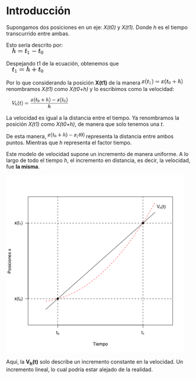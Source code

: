 # Introducción

Supongamos dos posiciones en un eje: *X(t0)* y *X(t1)*. Donde *h* es el tiempo transcurrido entre ambas.

Esto sería descrito por:  
&nbsp;&nbsp;&nbsp;&nbsp;<img src="eq1.png" height=16>

Despejando t1 de la ecuación, obtenemos que  
&nbsp;&nbsp;&nbsp;&nbsp;<img src="eq2.png" height=16>

Por lo que considerando la posición **X(t1)** de la manera <img src="eq3.png" height=16> renombramos *X(t1)* como *X(t0+h)* y lo escribimos como la velocidad:

&nbsp;&nbsp;&nbsp;&nbsp;<img src="eq4.png" height=30>

La velocidad es igual a la distancia entre el tiempo. Ya renombramos la posición *X(t1)* como *X(t0+h)*, de manera que solo tenemos una *t*.

De esta manera, <img src="dist.png" height=16> representa la distancia entre ambos puntos. Mientras que *h* representa el factor tiempo.

Este modelo de velocidad supone un incremento de manera uniforme. A lo largo de todo el tiempo *h*, el incremento en distancia, es decir, la velocidad, fue **la misma**.

<img src="Graf1.png">

Aquí, la **V<sub>h</sub>(t)** solo describe un incremento constante en la velocidad. Un incremento lineal, lo cual podría estar alejado de la realidad.
